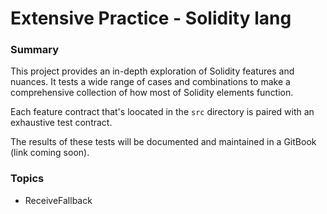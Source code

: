 # Extensive Practice - Solidity lang

### Summary
This project provides an in-depth exploration of Solidity features and nuances. It tests a wide range of cases and combinations to make a comprehensive collection of how most of Solidity elements function.

Each feature contract that's loocated in the `src` directory is paired with an exhaustive test contract.

The results of these tests will be documented and maintained in a GitBook (link coming soon).

### Topics
- ReceiveFallback
